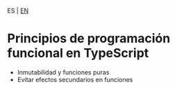 <!-- MULTILANGUAJE MENU START -->
ES | [EN](https://lckpig.gitbook.io/practical-dev-handbook/typescript/functional-programming/functional-programming-principles)
<!-- MULTILANGUAJE MENU END -->

# Principios de programación funcional en TypeScript

- Inmutabilidad y funciones puras
- Evitar efectos secundarios en funciones 